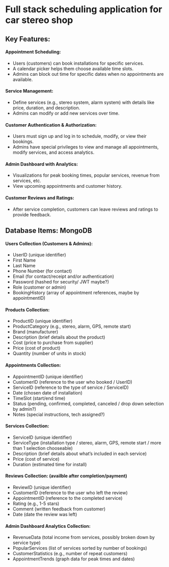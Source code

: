 # Full stack scheduling application for car stereo shop

## Key Features:

#### Appointment Scheduling:<br>
- Users (customers) can book installations for specific services.
- A calendar picker helps them choose available time slots.
- Admins can block out time for specific dates when no appointments are available.

#### Service Management:<br>
- Define services (e.g., stereo system, alarm system) with details like price, duration, and description.
- Admins can modify or add new services over time.

#### Customer Authentication & Authorization:<br>
- Users must sign up and log in to schedule, modify, or view their bookings.
- Admins have special privileges to view and manage all appointments, modify services, and access analytics.

#### Admin Dashboard with Analytics:<br>
- Visualizations for peak booking times, popular services, revenue from services, etc.
- View upcoming appointments and customer history.

#### Customer Reviews and Ratings:<br>
- After service completion, customers can leave reviews and ratings to provide feedback.

## Database Items: MongoDB

#### Users Collection (Customers & Admins):<br>
- UserID (unique identifier)<br>
- First Name<br>
- Last Name<br>
- Phone Number (for contact)<br>
- Email (for contact/receipt and/or authentication)<br>
- Password (hashed for security/ JWT maybe?)<br>
- Role (customer or admin)<br>
- BookingHistory (array of appointment references, maybe by appointmentID)<br>

#### Products Collection:<br>
- ProductID (unique identifier)<br>
- ProductCategory (e.g., stereo, alarm, GPS, remote start)<br>
- Brand (manufacturer)<br>
- Description (brief details about the product)<br>
- Cost (price to purchase from supplier)<br>
- Price (cost of product)<br>
- Quantity (number of units in stock)<br>

#### Appointments Collection:<br>
- AppointmentID (unique identifier)<br>
- CustomerID (reference to the user who booked / UserID)<br>
- ServiceID (reference to the type of service / ServiceID)<br>
- Date (chosen date of installation)<br>
- TimeSlot (start/end time)<br>
- Status (pending, confirmed, completed, canceled / drop down selection by admin?)<br>
- Notes (special instructions, tech assigned?)<br>

#### Services Collection:<br>
- ServiceID (unique identifier)<br>
- ServiceType (installation type / stereo, alarm, GPS, remote start / more than 1 selection chooseable)<br>
- Description (brief details about what’s included in each service)<br>
- Price (cost of service)<br>
- Duration (estimated time for install)<br>

#### Reviews Collection: (availble after completion/payment)<br>
- ReviewID (unique identifier)<br>
- CustomerID (reference to the user who left the review)<br>
- AppointmentID (reference to the completed service)<br>
- Rating (e.g., 1-5 stars)<br>
- Comment (written feedback from customer)<br>
- Date (date the review was left)<br>

#### Admin Dashboard Analytics Collection:<br>
- RevenueData (total income from services, possibly broken down by service type)<br>
- PopularServices (list of services sorted by number of bookings)<br>
- CustomerStatistics (e.g., number of repeat customers)<br>
- AppointmentTrends (graph data for peak times and dates)<br>